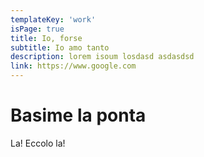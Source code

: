 ```yaml
---
templateKey: 'work'
isPage: true
title: Io, forse
subtitle: Io amo tanto
description: lorem isoum losdasd asdasdsd
link: https://www.google.com
---
```


# Basime la ponta

La! Eccolo la!